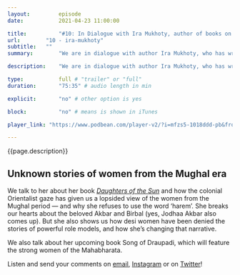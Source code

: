 ```yaml
---
layout:         episode
date:           2021-04-23 11:00:00

title:          "#10: In Dialogue with Ira Mukhoty, author of books on amazing Indian women from the Mughal era and beyond"
url:        "10 - ira-mukhoty"
subtitle:   ""
summary:        "We are in dialogue with author Ira Mukhoty, who has written about amazing Indian women in history, including the queens and empresses of the Mughal Empire."

description:    "We are in dialogue with author Ira Mukhoty, who has written about amazing Indian women in history, including the queens and empresses of the Mughal Empire."

type:           full # "trailer" or "full"
duration:       "75:35" # audio length in min

explicit:       "no" # other option is yes

block:          "no" # means is shown in iTunes

player_link: "https://www.podbean.com/player-v2/?i=mfzs5-1018ddd-pb&from=pb6admin&download=1&version=1&auto=0&share=1&download=1&rtl=0&fonts=Georgia&skin=2&pfauth=&btn-skin=101"

---
```


{{page.description}}

<!-- <script src="https://cdnjs.cloudflare.com/ajax/libs/lazysizes/5.3.0/lazysizes.min.js" integrity="sha512-JrL1wXR0TeToerkl6TPDUa9132S3PB1UeNpZRHmCe6TxS43PFJUcEYUhjJb/i63rSd+uRvpzlcGOtvC/rDQcDg==" crossorigin="anonymous"></script> -->

<h2 class="fact__hed">Unknown stories of women from the Mughal era</h2>

We talk to her about her book [_Daughters of the Sun_](https://www.amazon.com/DAUGHTERS-SUN-Empresses-Queens-Begums/dp/9386021129) and how the colonial Orientalist gaze has given us a lopsided view of the women from the Mughal period &mdash; and why she refuses to use the word &lsquo;harem&rsquo;. She breaks our hearts about the beloved Akbar and Birbal (yes, Jodhaa Akbar also comes up). But she also shows us how desi women have been denied the stories of powerful role models, and how she&rsquo;s changing that narrative. 

We also talk about her upcoming book Song of Draupadi, which will feature the strong women of the Mahabharata.


Listen and send your comments on [email](mailto:threedesithings@gmail.com), [Instagram](https://instagram.com/threedesithings) or on [Twitter](https://twitter.com/threedesithings)!